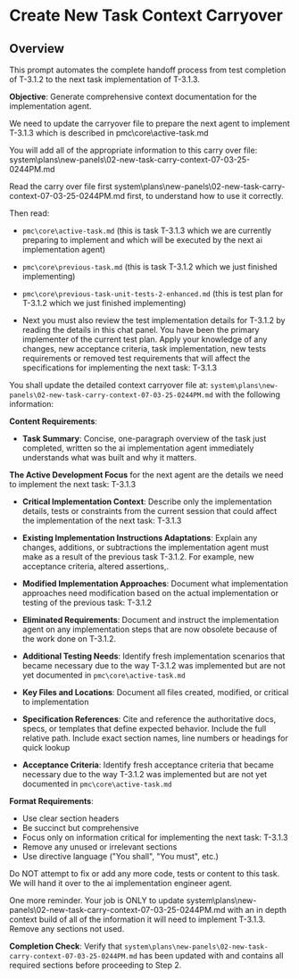 # Create New Task Context Carryover

## Overview
This prompt automates the complete handoff process from test completion of T-3.1.2 to the next task implementation of T-3.1.3.

**Objective**: Generate comprehensive context documentation for the implementation agent.

We need to update the carryover file to prepare the next agent to implement T-3.1.3 which is described in pmc\core\active-task.md

You will add all of the appropriate information to this carry over file:
system\plans\new-panels\02-new-task-carry-context-07-03-25-0244PM.md

Read the carry over file first system\plans\new-panels\02-new-task-carry-context-07-03-25-0244PM.md first, to understand how to use it correctly.

Then read:
- `pmc\core\active-task.md` (this is task T-3.1.3 which we are currently preparing to implement and which will be executed by the next ai implementation agent)

- `pmc\core\previous-task.md` (this is task T-3.1.2 which we just finished implementing)

- `pmc\core\previous-task-unit-tests-2-enhanced.md` (this is test plan for T-3.1.2 which we just finished implementing)

- Next you must also review the test implementation details for T-3.1.2 by reading the details in this chat panel. You have been the primary implementer of the current test plan. Apply your knowledge of any changes, new acceptance criteria, task implementation, new tests requirements or removed test requirements that will affect the specifications for implementing the next task: T-3.1.3

You shall update the detailed context carryover file at: `system\plans\new-panels\02-new-task-carry-context-07-03-25-0244PM.md` with the following information:

**Content Requirements**:
- **Task Summary**: Concise, one-paragraph overview of the task just completed, written so the ai implementation agent immediately understands what was built and why it matters.

**The Active Development Focus** for the next agent are the details we need to implement the next task: T-3.1.3

- **Critical Implementation Context**: Describe only the implementation details, tests or constraints from the current session that could affect the implementation of the next task: T-3.1.3

- **Existing Implementation Instructions Adaptations**: Explain any changes, additions, or subtractions the implementation agent must make as a result of the previous task T-3.1.2. For example, new acceptance criteria, altered assertions,.

- **Modified Implementation Approaches**: Document what implementation approaches need modification based on the actual implementation or testing of the previous task: T-3.1.2

- **Eliminated Requirements**: Document and instruct the implementation agent on any implementation steps that are now obsolete because of the work done on T-3.1.2.

- **Additional Testing Needs**: Identify fresh implementation scenarios that became necessary due to the way T-3.1.2 was implemented but are not yet documented in `pmc\core\active-task.md`

- **Key Files and Locations**: Document all files created, modified, or critical to implementation
- **Specification References**: Cite and reference the authoritative docs, specs, or templates that define expected behavior. Include the full relative path. Include exact section names, line numbers or headings for quick lookup

- **Acceptance Criteria**: Identify fresh acceptance criteria that became necessary due to the way T-3.1.2 was implemented but are not yet documented in `pmc\core\active-task.md`

**Format Requirements**:
- Use clear section headers
- Be succinct but comprehensive
- Focus only on information critical for implementing the next task: T-3.1.3
- Remove any unused or irrelevant sections
- Use directive language ("You shall", "You must", etc.)

Do NOT attempt to fix or add any more code, tests or content to this task. We will hand it over to the ai implementation engineer agent.  

One more reminder. Your job is ONLY to update system\plans\new-panels\02-new-task-carry-context-07-03-25-0244PM.md with an in depth context build of all of the information it will need to implement T-3.1.3. Remove any sections not used.

**Completion Check**: Verify that `system\plans\new-panels\02-new-task-carry-context-07-03-25-0244PM.md` has been updated with and contains all required sections before proceeding to Step 2.
